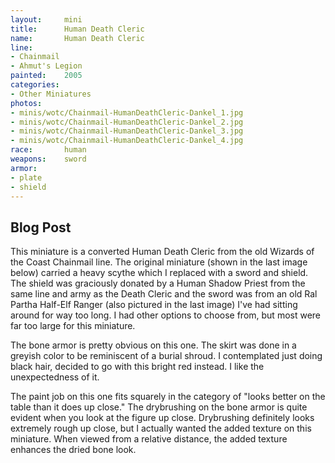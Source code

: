 ```yaml
---
layout:     mini
title:      Human Death Cleric
name:       Human Death Cleric
line:       
- Chainmail
- Ahmut's Legion
painted:    2005
categories:
- Other Miniatures
photos:
- minis/wotc/Chainmail-HumanDeathCleric-Dankel_1.jpg
- minis/wotc/Chainmail-HumanDeathCleric-Dankel_2.jpg
- minis/wotc/Chainmail-HumanDeathCleric-Dankel_3.jpg
- minis/wotc/Chainmail-HumanDeathCleric-Dankel_4.jpg
race:       human
weapons:    sword
armor:      
- plate
- shield
---
```


## Blog Post

This miniature is a converted Human Death Cleric from the old Wizards of the Coast Chainmail line. The original miniature (shown in the last image below) carried a heavy scythe which I replaced with a sword and shield. The shield was graciously donated by a Human Shadow Priest from the same line and army as the Death Cleric and the sword was from an old Ral Partha Half-Elf Ranger (also pictured in the last image) I've had sitting around for way too long. I had other options to choose from, but most were far too large for this miniature.
 
The bone armor is pretty obvious on this one. The skirt was done in a greyish color to be reminiscent of a burial shroud. I contemplated just doing black hair, decided to go with this bright red instead. I like the unexpectedness of it.

The paint job on this one fits squarely in the category of "looks better on the table than it does up close." The drybrushing on the bone armor is quite evident when you look at the figure up close. Drybrushing definitely looks extremely rough up close, but I actually wanted the added texture on this miniature. When viewed from a relative distance, the added texture enhances the dried bone look.